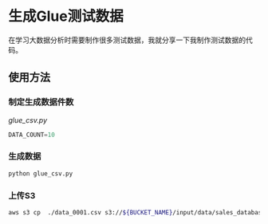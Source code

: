 生成Glue测试数据
===============

在学习大数据分析时需要制作很多测试数据，我就分享一下我制作测试数据的代码。

## 使用方法

### 制定生成数据件数

*glue_csv.py*

```py
DATA_COUNT=10
```

### 生成数据

```bash
python glue_csv.py
```

### 上传S3

```bash
aws s3 cp  ./data_0001.csv s3://${BUCKET_NAME}/input/data/sales_database/sails_csv/data_0001.csv  
```

